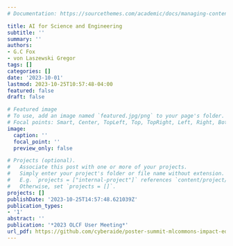 ```yaml
---
# Documentation: https://sourcethemes.com/academic/docs/managing-content/

title: AI for Science and Engineering
subtitle: ''
summary: ''
authors:
- G.C Fox
- von Laszewski Gregor
tags: []
categories: []
date: '2023-10-01'
lastmod: 2023-10-25T10:57:48-04:00
featured: false
draft: false

# Featured image
# To use, add an image named `featured.jpg/png` to your page's folder.
# Focal points: Smart, Center, TopLeft, Top, TopRight, Left, Right, BottomLeft, Bottom, BottomRight.
image:
  caption: ''
  focal_point: ''
  preview_only: false

# Projects (optional).
#   Associate this post with one or more of your projects.
#   Simply enter your project's folder or file name without extension.
#   E.g. `projects = ["internal-project"]` references `content/project/deep-learning/index.md`.
#   Otherwise, set `projects = []`.
projects: []
publishDate: '2023-10-25T14:57:48.621039Z'
publication_types:
- '1'
abstract: ''
publication: '*2023 OLCF User Meeting*'
url_pdf: https://github.com/cyberaide/poster-summit-mlcommons-impact-education/blob/main/summit-user-meeting-bigger-fox-vonLaszewski-ai-for-science-slide.pdf
---
```

